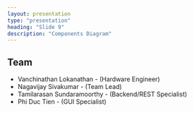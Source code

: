 ```yaml
---
layout: presentation
type: "presentation"
heading: "Slide 9"
description: "Components Diagram"
---
```


## Team

- Vanchinathan Lokanathan - (Hardware Engineer)
- Nagavijay Sivakumar - (Team Lead)
- Tamilarasan Sundaramoorthy - (Backend/REST Specialist)
- Phi Duc Tien - (GUI Specialist)
